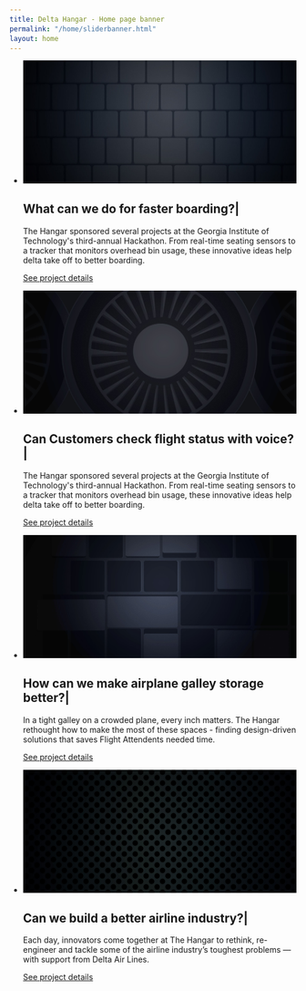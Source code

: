 ```yaml
---
title: Delta Hangar - Home page banner
permalink: "/home/sliderbanner.html"
layout: home
---
```


<section id="slider">
<div class="site-slider">
        <ul class="bxslider">
			<li>
                <img src="/img/slide1.jpg" alt="image loading..." class="img-responsive bannerimgoveraide" />
                <div class="container">
                    <div class="row">
                        <div class="col-md-12">
                            <div class="slider-caption">
                                <h2><span id="textdecorator">What can we do for faster boarding?<span class="blinking-cursor">|</span></span></h2>
                                <p class="color-white"> The Hangar sponsored several projects at the Georgia Institute of Technology's third-annual Hackathon. From real-time seating sensors to a tracker that monitors overhead bin usage, these innovative ideas help delta take off to better boarding.</p>
								<p class="color-white bodercolor"><a href="projects-details.html" class="bodercolor">See project details</a></p>
                            </div>
                        </div>
                    </div>
                </div>
            </li>
			<li>
                <img src="/img/slide2.jpg" alt="image loading..." class="img-responsive bannerimgoveraide" />
                <div class="container">
                    <div class="row">
                        <div class="col-md-12">
                            <div class="slider-caption">
                                <h2><span id="textdecorator">Can Customers check flight status with voice?<span class="blinking-cursor">|</span></span></h2>
                                <p class="color-white">The Hangar sponsored several projects at the Georgia Institute of Technology's third-annual Hackathon. From real-time seating sensors to a tracker that monitors overhead bin usage, these innovative ideas help delta take off to better boarding.</p>
								<p class="color-white bodercolor"><a href="projects-details.html" class="bodercolor">See project details</a></p>
                            </div>
                        </div>
                    </div>
                </div>
            </li>
			<li>
                <img src="/img/slide3.jpg" alt="image loading..." class="img-responsive bannerimgoveraide" />
                <div class="container">
                    <div class="row">
                        <div class="col-md-12">
                            <div class="slider-caption">
                                <h2><span id="textdecorator">How can we make airplane galley storage better?<span class="blinking-cursor">|</span></span></h2>
                                <p class="color-white">In a tight galley on a crowded plane, every inch matters. The Hangar rethought how to make the most of these spaces - finding design-driven solutions that saves Flight Attendents needed time.</p>
								<p class="color-white bodercolor"><a href="projects-details.html" class="bodercolor">See project details</a></p>
                            </div>
                        </div>
                    </div>
                </div>
            </li>
			<li>
                <img src="/img/slide4.jpg" alt="image loading..." class="img-responsive bannerimgoveraide" />
                <div class="container">
                    <div class="row">
                        <div class="col-md-12">
                            <div class="slider-caption">
                                <h2><span id="textdecorator">Can we build a better airline industry?<span class="blinking-cursor">|</span></span></h2>
                                <p class="color-white">Each day, innovators come together at The Hangar to rethink, re-engineer and tackle some of the airline industry’s toughest problems — with support from Delta Air Lines.</p>
								<p class="color-white bodercolor"><a href="projects-details.html" class="bodercolor">See project details</a></p>
                            </div>
                        </div>
                    </div>
                </div>
            </li>
        </ul> 
    </div> 
</section>
